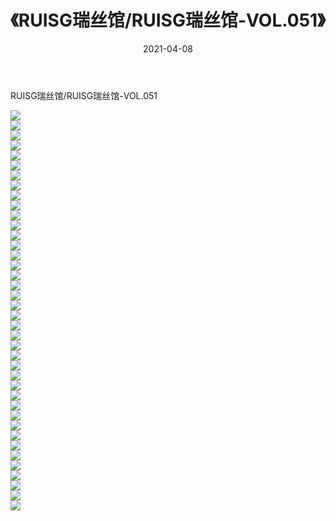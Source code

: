 ﻿---
layout: post
title:  《RUISG瑞丝馆/RUISG瑞丝馆-VOL.051》
date:   2021-04-08
img: http://img.660000.xyz/Sharelink/网络美图/2021/RUISG瑞丝馆/RUISG瑞丝馆-VOL.051/000.jpg
categories: [美女, 清纯, 唯美]
---

RUISG瑞丝馆/RUISG瑞丝馆-VOL.051

 ![](http://img.660000.xyz/Sharelink/网络美图/2021/RUISG瑞丝馆/RUISG瑞丝馆-VOL.051/001.jpg) <br>![](http://img.660000.xyz/Sharelink/网络美图/2021/RUISG瑞丝馆/RUISG瑞丝馆-VOL.051/002.jpg) <br>![](http://img.660000.xyz/Sharelink/网络美图/2021/RUISG瑞丝馆/RUISG瑞丝馆-VOL.051/003.jpg) <br>![](http://img.660000.xyz/Sharelink/网络美图/2021/RUISG瑞丝馆/RUISG瑞丝馆-VOL.051/004.jpg) <br>![](http://img.660000.xyz/Sharelink/网络美图/2021/RUISG瑞丝馆/RUISG瑞丝馆-VOL.051/005.jpg) <br>![](http://img.660000.xyz/Sharelink/网络美图/2021/RUISG瑞丝馆/RUISG瑞丝馆-VOL.051/006.jpg) <br>![](http://img.660000.xyz/Sharelink/网络美图/2021/RUISG瑞丝馆/RUISG瑞丝馆-VOL.051/007.jpg) <br>![](http://img.660000.xyz/Sharelink/网络美图/2021/RUISG瑞丝馆/RUISG瑞丝馆-VOL.051/008.jpg) <br>![](http://img.660000.xyz/Sharelink/网络美图/2021/RUISG瑞丝馆/RUISG瑞丝馆-VOL.051/009.jpg) <br>![](http://img.660000.xyz/Sharelink/网络美图/2021/RUISG瑞丝馆/RUISG瑞丝馆-VOL.051/010.jpg) <br>![](http://img.660000.xyz/Sharelink/网络美图/2021/RUISG瑞丝馆/RUISG瑞丝馆-VOL.051/011.jpg) <br>![](http://img.660000.xyz/Sharelink/网络美图/2021/RUISG瑞丝馆/RUISG瑞丝馆-VOL.051/012.jpg) <br>![](http://img.660000.xyz/Sharelink/网络美图/2021/RUISG瑞丝馆/RUISG瑞丝馆-VOL.051/013.jpg) <br>![](http://img.660000.xyz/Sharelink/网络美图/2021/RUISG瑞丝馆/RUISG瑞丝馆-VOL.051/014.jpg) <br>![](http://img.660000.xyz/Sharelink/网络美图/2021/RUISG瑞丝馆/RUISG瑞丝馆-VOL.051/015.jpg) <br>![](http://img.660000.xyz/Sharelink/网络美图/2021/RUISG瑞丝馆/RUISG瑞丝馆-VOL.051/016.jpg) <br>![](http://img.660000.xyz/Sharelink/网络美图/2021/RUISG瑞丝馆/RUISG瑞丝馆-VOL.051/017.jpg) <br>![](http://img.660000.xyz/Sharelink/网络美图/2021/RUISG瑞丝馆/RUISG瑞丝馆-VOL.051/018.jpg) <br>![](http://img.660000.xyz/Sharelink/网络美图/2021/RUISG瑞丝馆/RUISG瑞丝馆-VOL.051/019.jpg) <br>![](http://img.660000.xyz/Sharelink/网络美图/2021/RUISG瑞丝馆/RUISG瑞丝馆-VOL.051/020.jpg) <br>![](http://img.660000.xyz/Sharelink/网络美图/2021/RUISG瑞丝馆/RUISG瑞丝馆-VOL.051/021.jpg) <br>![](http://img.660000.xyz/Sharelink/网络美图/2021/RUISG瑞丝馆/RUISG瑞丝馆-VOL.051/022.jpg) <br>![](http://img.660000.xyz/Sharelink/网络美图/2021/RUISG瑞丝馆/RUISG瑞丝馆-VOL.051/023.jpg) <br>![](http://img.660000.xyz/Sharelink/网络美图/2021/RUISG瑞丝馆/RUISG瑞丝馆-VOL.051/024.jpg) <br>![](http://img.660000.xyz/Sharelink/网络美图/2021/RUISG瑞丝馆/RUISG瑞丝馆-VOL.051/025.jpg) <br>![](http://img.660000.xyz/Sharelink/网络美图/2021/RUISG瑞丝馆/RUISG瑞丝馆-VOL.051/026.jpg) <br>![](http://img.660000.xyz/Sharelink/网络美图/2021/RUISG瑞丝馆/RUISG瑞丝馆-VOL.051/027.jpg) <br>![](http://img.660000.xyz/Sharelink/网络美图/2021/RUISG瑞丝馆/RUISG瑞丝馆-VOL.051/028.jpg) <br>![](http://img.660000.xyz/Sharelink/网络美图/2021/RUISG瑞丝馆/RUISG瑞丝馆-VOL.051/029.jpg) <br>![](http://img.660000.xyz/Sharelink/网络美图/2021/RUISG瑞丝馆/RUISG瑞丝馆-VOL.051/030.jpg) <br>![](http://img.660000.xyz/Sharelink/网络美图/2021/RUISG瑞丝馆/RUISG瑞丝馆-VOL.051/031.jpg) <br>![](http://img.660000.xyz/Sharelink/网络美图/2021/RUISG瑞丝馆/RUISG瑞丝馆-VOL.051/032.jpg) <br>![](http://img.660000.xyz/Sharelink/网络美图/2021/RUISG瑞丝馆/RUISG瑞丝馆-VOL.051/033.jpg) <br>![](http://img.660000.xyz/Sharelink/网络美图/2021/RUISG瑞丝馆/RUISG瑞丝馆-VOL.051/034.jpg) <br>![](http://img.660000.xyz/Sharelink/网络美图/2021/RUISG瑞丝馆/RUISG瑞丝馆-VOL.051/035.jpg) <br>![](http://img.660000.xyz/Sharelink/网络美图/2021/RUISG瑞丝馆/RUISG瑞丝馆-VOL.051/036.jpg) <br>![](http://img.660000.xyz/Sharelink/网络美图/2021/RUISG瑞丝馆/RUISG瑞丝馆-VOL.051/037.jpg) <br>![](http://img.660000.xyz/Sharelink/网络美图/2021/RUISG瑞丝馆/RUISG瑞丝馆-VOL.051/038.jpg) <br>![](http://img.660000.xyz/Sharelink/网络美图/2021/RUISG瑞丝馆/RUISG瑞丝馆-VOL.051/039.jpg) <br>![](http://img.660000.xyz/Sharelink/网络美图/2021/RUISG瑞丝馆/RUISG瑞丝馆-VOL.051/040.jpg) <br>
